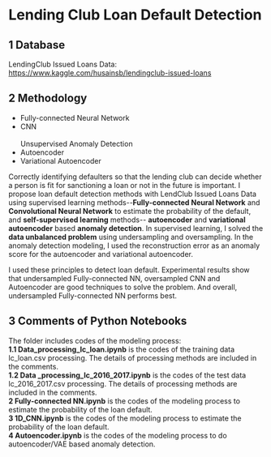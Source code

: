 # Lending Club Loan Default Detection
## 1 Database
LendingClub Issued Loans Data: https://www.kaggle.com/husainsb/lendingclub-issued-loans
## 2 Methodology
* Fully-connected Neural Network
* CNN\
\
Unsupervised Anomaly Detection
* Autoencoder
* Variational Autoencoder

Correctly identifying defaulters so that the lending club can decide whether a person is fit for sanctioning a loan or not in the future is important. I propose loan default detection methods with LendClub Issued Loans Data using supervised learning methods--**Fully-connected Neural Network** and **Convolutional Neural Network** to estimate the probability of the default, and **self-supervised learning** methods-- **autoencoder** and **variational autoencoder** based **anomaly detection**. In supervised learning, I solved the **data unbalanced problem** using undersampling and oversampling. In the anomaly detection modeling, I used the reconstruction error as an anomaly score for the autoencoder and variational autoencoder.

I used these principles to detect loan default. Experimental results show that undersampled Fully-connected NN, oversampled CNN and Autoencoder are good techniques to solve the problem. And overall, undersampled Fully-connected NN performs best.
## 3 Comments of Python Notebooks
The folder includes codes of the modeling process:\
**1.1 Data_processing_lc_loan.ipynb** is the codes of the training data lc_loan.csv processing. The details of processing methods are included in the comments.\
**1.2 Data _processing_lc_2016_2017.ipynb** is the codes of the test data lc_2016_2017.csv processing. The details of processing methods are included in the comments.\
**2 Fully-connected NN.ipynb** is the codes of the modeling process to estimate the probability of the loan default.\
**3 1D_CNN.ipynb** is the codes of the modeling process to estimate the probability of the loan default.\
**4 Autoencoder.ipynb** is the codes of the modeling process to do autoencoder/VAE based anomaly detection.


